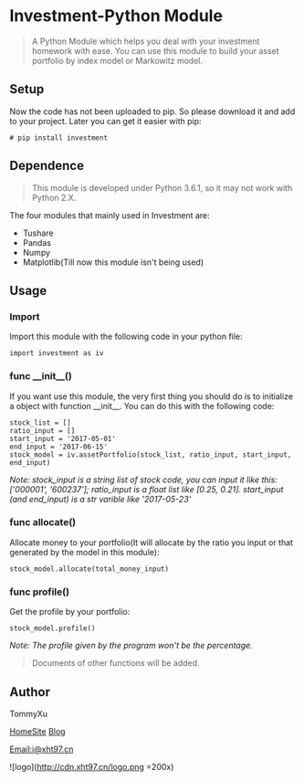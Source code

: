 # Investment-Python Module

>A Python Module which helps you deal with your investment homework with ease. You can use this module to build your asset portfolio by index model or Markowitz model.

## Setup

Now the code has not been uploaded to pip. So please download it and add to your project. Later you can get it easier with pip:

	# pip install investment

## Dependence

>This module is developed under Python 3.6.1, so it may not work with Python 2.X.

The four modules that mainly used in Investment are:

- Tushare
- Pandas
- Numpy
- Matplotlib(Till now this module isn't being used)

## Usage

### Import

Import this module with the following code in your python file:

	import investment as iv

### func \_\_init__()

If you want use this module, the very first thing you should do is to initialize a object with function \_\_init__. 
You can do this with the following code:

	stock_list = []
	ratio_input = []
	start_input = '2017-05-01'
	end_input = '2017-06-15'
	stock_model = iv.assetPortfolio(stock_list, ratio_input, start_input, end_input)
	
*Note: stock_input is a string list of stock code, you can input it like this: ['000001', '600237']; ratio_input is a float list like [0.25, 0.21]. start_input (and end_input) is a str varible like '2017-05-23'*

### func allocate()

Allocate money to your portfolio(It will allocate by the ratio you input or that generated by the model in this module):

	stock_model.allocate(total_money_input)

### func profile()

Get the profile by your portfolio:

	stock_model.profile()

*Note: The profile given by the program won't be the percentage.*

>Documents of other functions will be added.

## Author

TommyXu

[HomeSite](xht97.cn)
[Blog](blog.xht97.cn)

[Email:i@xht97.cn](tomail:i@xht97.cn)

![logo](http://cdn.xht97.cn/logo.png =200x)

